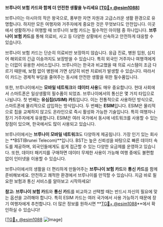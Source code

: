 **브루나이 보험 카드와 함께 더 안전한 생활을 누리세요 [[TG💪+ @esim1088](https://t.me/s/esim1088)]**

브루나이는 아시아의 작은 왕국으로, 풍부한 자연 자원과 고급스러운 생활 환경으로 유명합니다. 하지만 모든 여행자와 거주자에게 중요한 것은 무엇보다도 안전입니다. 이곳에서 생활하거나 여행할 때 브루나이 보험 카드는 필수적인 아이템 중 하나입니다. **브루나이 보험 카드**를 통해 의료비, 사고 등 다양한 상황에서 신속하고 안전하게 대응할 수 있습니다.

브루나이 보험 카드는 단순히 의료비만 보장하지 않습니다. 응급 진료, 병원 입원, 심지어 해외로의 긴급 이송까지도 보장받을 수 있습니다. 특히 외국인 거주자나 여행객에게는 더없이 유용한 서비스입니다. 브루나이는 한국과 비교했을 때 의료 시스템이 조금 다르기 때문에, 보험 없이 병원에 가면 상당히 비싼 치료비가 발생할 수 있습니다. 따라서 이 카드는 경제적 부담을 줄여주는 동시에 안전한 생활을 위한 필수품입니다.

또한, 브루나이에서는 **모바일 네트워크**와 **데이터 사용**도 매우 중요합니다. 현대 사회에서 스마트폰은 일상생활의 필수품이 되었죠. 브루나이에서의 통신은 몇 가지 타입으로 나뉩니다. 첫 번째는 **유심칩(USIM) 카드**입니다. 이는 전통적으로 사용하던 방식으로, 스마트폰에 물리적으로 삽입하는 방식입니다. 두 번째는 **ESIM**입니다. ESIM은 물리적으로 칩을 교체하지 않고도 온라인으로 즉시 활성화 가능한 기술입니다. 특히 여행자나 장기 거주자에게 유용합니다. ESIM은 여러 국가에서 동시에 네트워크를 사용할 수 있는 장점이 있으며, 한국에서도 많이 사용되고 있습니다.

브루나이에서는 **브루나이 모바일 네트워크**도 다양하게 제공됩니다. 가장 인기 있는 회사는 **BST(Brunei Telecom)**입니다. BST는 높은 신뢰성을 바탕으로 빠른 데이터 속도를 제공하며, 외국인들에게도 쉽게 접근할 수 있는 다양한 요금제를 운영하고 있습니다. 또한, 데이터 패키지를 구매하면 데이터 무제한 사용이 가능해 여행 중에도 불편함 없이 인터넷을 이용할 수 있습니다.

브루나이에서의 생활을 더 편리하게 만들어주는 **브루나이 보험 카드**와 **통신 카드**를 함께 준비해보세요. 안전하고 쾌적한 환경에서 브루나이를 만끽할 수 있습니다. 지금 바로 필요한 보험과 통신 서비스를 알아보고 시작하세요! 

**참고:** **브루나이 보험 카드**와 **통신 카드**를 비교하고 선택할 때는 반드시 자신의 필요에 맞는 옵션을 고려해야 합니다. 특히 ESIM 카드는 여러 국가에서 사용 가능하기 때문에 장기 여행자에게 추천합니다. 더 많은 정보를 원하시면 **[TG💪+ @esim1088](https://t.me/s/esim1088)**에서 확인하실 수 있습니다!

[[TG💪+ @esim1088](https://t.me/s/esim1088) ![Image](https://i.postimg.cc/Y0z9fWf4/image.png)]